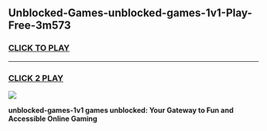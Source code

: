 
## Unblocked-Games-unblocked-games-1v1-Play-Free-3m573
<h3>
<a href="https://premium76.site?title=unblocked-games-1v1&ref=18A">CLICK TO PLAY</a></h3>
<hr>

<h3>
<a href="https://premium76.site?title=unblocked-games-1v1&ref=18A">CLICK 2 PLAY</a>
  
</h3>

<a href="https://premium76.site?title=unblocked-games-1v1&ref=18A"><img src="https://clearcache.store/games.png"></a>


**unblocked-games-1v1 games unblocked: Your Gateway to Fun and Accessible Online Gaming**
